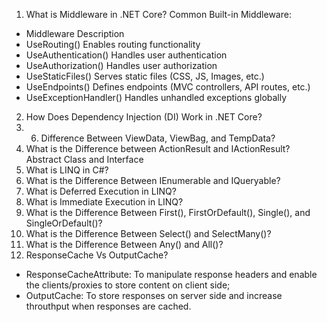1. What is Middleware in .NET Core?
Common Built-in Middleware:
* Middleware	          Description
* UseRouting()	        Enables routing functionality
* UseAuthentication()	  Handles user authentication
* UseAuthorization()	  Handles user authorization
* UseStaticFiles()	    Serves static files (CSS, JS, Images, etc.)
* UseEndpoints()	      Defines endpoints (MVC controllers, API routes, etc.)
* UseExceptionHandler()	Handles unhandled exceptions globally

2. How Does Dependency Injection (DI) Work in .NET Core?
3. 6. Difference Between ViewData, ViewBag, and TempData?
4. What is the Difference between ActionResult and IActionResult? Abstract Class and Interface
5. What is LINQ in C#?
6. What is the Difference Between IEnumerable and IQueryable?
7. What is Deferred Execution in LINQ?
8. What is Immediate Execution in LINQ?
9. What is the Difference Between First(), FirstOrDefault(), Single(), and SingleOrDefault()?
10. What is the Difference Between Select() and SelectMany()?
11. What is the Difference Between Any() and All()?
12. ResponseCache Vs OutputCache? 
*   ResponseCacheAttribute:
    To manipulate response headers and enable the clients/proxies to store content on client side;
*   OutputCache:
    To store responses on server side and increase throuthput when responses are cached.
      
